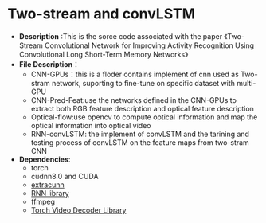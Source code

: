 Two-stream and convLSTM
=====
* **Description** :This is the sorce code  associated with the paper 《Two-Stream Convolutional Network for Improving Activity Recognition Using Convolutional Long Short-Term Memory Networks》
* **File Description**：
  * CNN-GPUs：this is a floder contains implement of cnn used as Two-stram network, suporting to fine-tune on specific dataset with  multi-GPU
  * CNN-Pred-Feat:use the networks defined in the CNN-GPUs to extract both RGB feature description and optical feature description
  * Optical-flow:use opencv to compute optical  information and map the optical  information into  optical video
  * RNN-convLSTM: the implement of convLSTM and the tarining and testing process of  convLSTM on the feature maps from two-stram CNN
* **Dependencies**:
  * torch
  * cudnn8.0 and CUDA
  * [extracunn](https://github.com/viorik/extracunn)
  * [RNN library](https://github.com/Element-Research/rnn)
  * ffmpeg
  * [Torch Video Decoder Library](https://github.com/e-lab/torch-toolbox/tree/master/Video-decoder)
